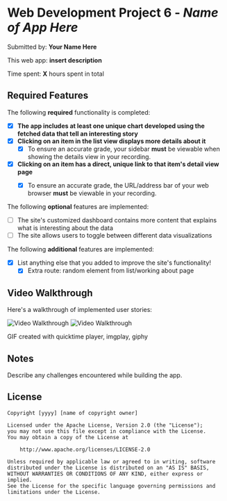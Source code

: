 # Web Development Project 6 - *Name of App Here*

Submitted by: **Your Name Here**

This web app: **insert description**

Time spent: **X** hours spent in total

## Required Features

The following **required** functionality is completed:

- [x] **The app includes at least one unique chart developed using the fetched data that tell an interesting story**
- [x] **Clicking on an item in the list view displays more details about it**
  - [x] To ensure an accurate grade, your sidebar **must** be viewable when showing the details view in your recording.
- [x] **Clicking on an item has a direct, unique link to that item's detail view page**
  - [x] To ensure an accurate grade, the URL/address bar of your web browser **must** be viewable in your recording.  


The following **optional** features are implemented:

- [ ] The site's customized dashboard contains more content that explains what is interesting about the data
- [ ] The site allows users to toggle between different data visualizations

The following **additional** features are implemented:

* [x] List anything else that you added to improve the site's functionality!
  - [x] Extra route: random element from list/working about page
## Video Walkthrough

Here's a walkthrough of implemented user stories:

<img src='https://i.giphy.com/media/v1.Y2lkPTc5MGI3NjExYnRrbGN1eWdvenQwMmtneDRxMWhwcDZjN3o5bGd6eTd0amFsb2QxbyZlcD12MV9pbnRlcm5hbF9naWZfYnlfaWQmY3Q9Zw/IMFoJVBXD5gLb1tNbc/giphy.gif' title='Video Walkthrough' width='' alt='Video Walkthrough' />

<img src='src/assets/IMB_RukEWx.GIF' title='Video Walkthrough' width='' alt='Video Walkthrough' />

<!-- Replace this with whatever GIF tool you used! -->
GIF created with quicktime player, imgplay, giphy
<!-- Recommended tools:
[Kap](https://getkap.co/) for macOS
[ScreenToGif](https://www.screentogif.com/) for Windows
[peek](https://github.com/phw/peek) for Linux. -->

## Notes

Describe any challenges encountered while building the app.

## License

    Copyright [yyyy] [name of copyright owner]

    Licensed under the Apache License, Version 2.0 (the "License");
    you may not use this file except in compliance with the License.
    You may obtain a copy of the License at

        http://www.apache.org/licenses/LICENSE-2.0

    Unless required by applicable law or agreed to in writing, software
    distributed under the License is distributed on an "AS IS" BASIS,
    WITHOUT WARRANTIES OR CONDITIONS OF ANY KIND, either express or implied.
    See the License for the specific language governing permissions and
    limitations under the License.